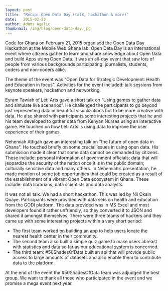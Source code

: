 ```yaml
---
layout: post 
title:  "Recap: Open Data Day (talk, hackathon & more)"
date:   2015-02-23 
author: Adams Agalic
thumbnail: /img/blog/open-data-day.jpg
---
```


Code for Ghana on February 21, 2015 organised the Open Data Day Hackathon at the Mobile Web Ghana lab. Open Data Day is an international event where citizens gather to learn and share knowledge about Open Data and build Apps using Open Data. It was an all-day event that saw lots of people from various backgrounds participating: journalists, students, coders and non-coders alike.


The theme of the event was "Open Data for Strategic Development: Health and Education in focus". Activities for the event included: talk sessions from keynote speakers, hackathon and networking.


Eyram Tawiah of Leti Arts gave a short talk on “Using games to gather data and simulate live scenarios”. He challenged the participants to go beyond just representing data in beautiful visualizations but to be more creative with data. He also shared with participants some interesting projects that he and his team developed to gather data from Kenyan Nurses using an interactive game. He touched on how Leti Arts is using data to improve the user experience of their games.


Nehemiah Attigah gave an interesting talk on "the future of open data in Ghana". He touched briefly on some crucial issues in using open data. His submission made it clear that some data cannot be demanded by citizens. These include: personal information of government officials; data that will jeopardize the security of the nation once it is in the public domain; culturally sensitive data and many others. In Nehemiah’s presentation, he made mention of some job opportunities that could be created as a result of the establishment of a vibrant Open Data ecosystem in Ghana. These include: data librarians, data scientists and data analysts.


It was not all talk. We had a short hackathon. This was led by Nii Okain Quaye. Participants were provided with data sets on health and education from the GODI platform. The data provided was in MS Excel and most developers found it rather unfriendly, so they converted it to JSON and shared it amongst themselves. There were three teams of hackers and they came up with some interesting projects within a very short period:

* The first team worked on building an app to help users locate the nearest health center in their community.
* The second team also built a simple quiz game to make users abreast with statistics and data so far as our educational system is concerned.
* The third team: #50ShadesOfData built an api that will provide public access to large amounts of datasets and also enable them to contribute data to the platform.


At the end of the event the #50ShadesOfData team was adjudged the best group. We want to thank all those who participated in the event and we promise a mega event next year.
